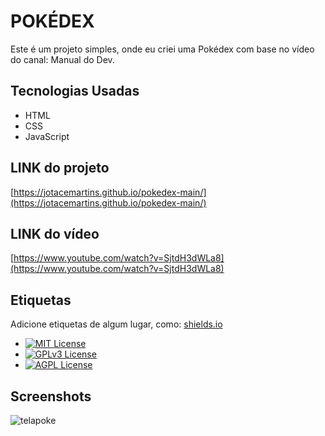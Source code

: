 # POKÉDEX

Este é um projeto simples, onde eu criei uma Pokédex com base no vídeo do canal: Manual do Dev.

## Tecnologias Usadas
- HTML
- CSS
- JavaScript

## LINK do projeto
[https://jotacemartins.github.io/pokedex-main/](https://jotacemartins.github.io/pokedex-main/)

## LINK do vídeo
[https://www.youtube.com/watch?v=SjtdH3dWLa8](https://www.youtube.com/watch?v=SjtdH3dWLa8)

## Etiquetas
Adicione etiquetas de algum lugar, como: [shields.io](https://shields.io/)
- [![MIT License](https://img.shields.io/badge/License-MIT-green.svg)](https://choosealicense.com/licenses/mit/)
- [![GPLv3 License](https://img.shields.io/badge/License-GPL%20v3-yellow.svg)](https://opensource.org/licenses/)
- [![AGPL License](https://img.shields.io/badge/license-AGPL-blue.svg)](http://www.gnu.org/licenses/agpl-3.0)

## Screenshots
![telapoke](https://github.com/Jotacemartins/pokedex-main/assets/144477471/24e9b764-a8f7-4ef7-b15f-6636d51990c8)


